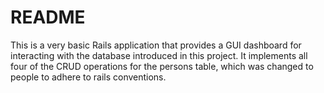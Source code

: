 # README

This is a very basic Rails application that provides a GUI dashboard 
for interacting with the database introduced in this project. It implements 
all four of the CRUD operations for the persons table, which was changed 
to people to adhere to rails conventions.
